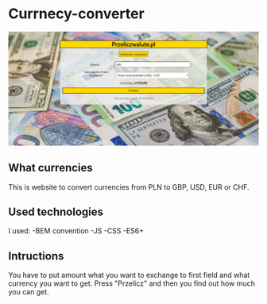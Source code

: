 # Currnecy-converter
![Currencies](images/screen.png)
## What currencies
This is website to convert currencies from PLN to GBP, USD, EUR or CHF.
## Used technologies
I used: 
-BEM convention
-JS
-CSS
-ES6+
## Intructions
You have to put amount what you want to exchange to first field and what currency you want to get.
Press "Przelicz" and then you find out how much you can get.
